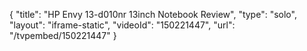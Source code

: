 {
    "title": "HP Envy 13-d010nr 13inch Notebook Review",
    "type": "solo",
    "layout": "iframe-static",
    "videoId": "150221447",
    "url": "\/tvpembed\/150221447"
}